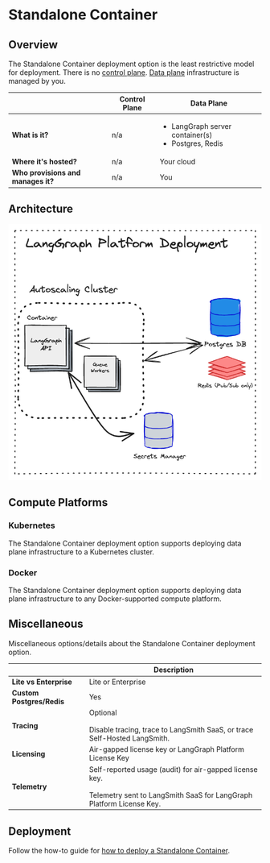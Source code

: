 # Standalone Container

## Overview

The Standalone Container deployment option is the least restrictive model for deployment. There is no [control plane](./langgraph_control_plane.md). [Data plane](./langgraph_data_plane.md) infrastructure is managed by you.

|                   | Control Plane     | Data Plane |
|-------------------|-------------------|------------|
| **What is it?** | n/a | <ul><li>LangGraph server container(s)</li><li>Postgres, Redis</li></ul> |
| **Where it's hosted?** | n/a | Your cloud |
| **Who provisions and manages it?** | n/a | You |

## Architecture

![Standalone Container](./img/langgraph_platform_deployment_architecture.png)

## Compute Platforms

### Kubernetes

The Standalone Container deployment option supports deploying data plane infrastructure to a Kubernetes cluster.

### Docker

The Standalone Container deployment option supports deploying data plane infrastructure to any Docker-supported compute platform.

## Miscellaneous

Miscellaneous options/details about the Standalone Container deployment option.

|                   | Description |
|-------------------|-------------|
| **Lite vs Enterprise** | Lite or Enterprise |
| **Custom Postgres/Redis** | Yes |
| **Tracing** | Optional</br></br>Disable tracing, trace to LangSmith SaaS, or trace Self-Hosted LangSmith. |
| **Licensing** | Air-gapped license key or LangGraph Platform License Key |
| **Telemetry** | Self-reported usage (audit) for air-gapped license key.</br></br>Telemetry sent to LangSmith SaaS for LangGraph Platform License Key. |

## Deployment

Follow the how-to guide for [how to deploy a Standalone Container](../cloud/deployment/standalone_container.md).
